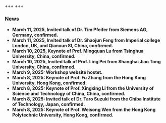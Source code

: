 +++
+++

### <b>News
- March 11, 2025, Invited talk of Dr. Tim Pfeifer from Siemens AG, Germany, confirmed.
- March 11, 2025, Invited talk of Dr. Shaojun Feng from Imperial college London, UK, and Qianxun SI, China, confirmed.
- March 10, 2025, Keynote of Prof. Mingquan Lu from Tsinghua University, China, confirmed.
- March 10, 2025, Invited talk of Prof. Ling Pei from Shanghai Jiao Tong University, China, confirmed.
- March 9, 2025: Workshop website hostet.
- March 8, 2025: Keynote of Prof. Fu Zhang from the Hong Kong University, Hong Kong, confirmed.
- March 8, 2025: Keynote of Prof. Xingxing Li from the University of Science and Technology of China, China, confirmed.
- March 8, 2025: Invited talk of Dr. Taro Suzuki from the Chiba Institute of Technology, Japan, confirmed.
- March 8, 2025: Keynote of Prof. Weisong Wen from the Hong Kong Polytechnic University, Hong Kong, confirmed.


